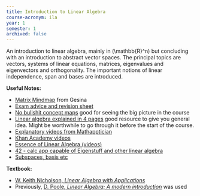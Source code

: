 ```yaml
---
title: Introduction to Linear Algebra
course-acronym: ila
year: 1
semester: 1
archived: false
---
```


An introduction to linear algebra, mainly in \(\mathbb{R}^n\) but concluding with an introduction to abstract vector spaces. The principal topics are vectors, systems of linear equations, matrices, eigenvalues and eigenvectors and orthogonality. The important notions of linear independence, span and bases are introduced.

**Useful Notes:**
- [Matrix Mindmap](resources/math1/ila/Matrices.pdf) from Gesina
- [Exam advice and revision sheet](resources/math1/ila/Revision-Sheet.pdf)
- [No bullshit concept maps](https://minireference.com/static/tutorials/conceptmap.pdf) good for seeing the big picture in the course
- [Linear algebra explained in 4 pages](https://minireference.com/static/tutorials/linear_algebra_in_4_pages.pdf) good resource to give you general idea. Might be worthwhile to go through it before the start of the course.
- [Explanatory videos from Mathapptician](https://www.youtube.com/watch?v=S6yJY2NrVL0&list=PL9NlTZRdFADdc4yn_OVDpv-2pDiOKU7KH&index=3)
- [Khan Academy videos](https://www.khanacademy.org/math/linear-algebra)
- [Essence of Linear Algebra (videos)](https://www.youtube.com/playlist?list=PLZHQObOWTQDPD3MizzM2xVFitgF8hE_ab)
- [42 - calc app capable of Eigenstuff and other linear algebra](http://math-42.com/)
- [Subspaces, basis etc](http://www.math.wvu.edu/~diamond/Math251S14/basis.pdf)

**Textbook:**
- [W. Keith Nicholson, *Linear Algebra with Applications*](https://lyryx.com/wp-content/uploads/2018/01/Nicholson-OpenLAWA-2018A.pdf)
- Previously, [D. Poole, *Linear Algebra; A modern introduction*](https://discovered.ed.ac.uk/primo-explore/fulldisplay?docid=TN_cdi_askewsholts_vlebooks_9781473715455&vid=44UOE_VU2&search_scope=default_scope&tab=default_tab&lang=en_US&context=PC) was used